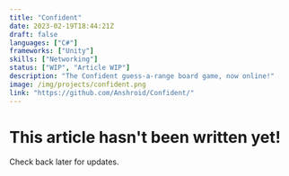 ```yaml
---
title: "Confident"
date: 2023-02-19T18:44:21Z
draft: false
languages: ["C#"]
frameworks: ["Unity"]
skills: ["Networking"]
status: ["WIP", "Article WIP"]
description: "The Confident guess-a-range board game, now online!"
image: /img/projects/confident.png
link: "https://github.com/Anshroid/Confident/"
---
```


<main class="blankslate">
    <h1>This article hasn't been written yet!</h1>
    <p>Check back later for updates.</p>
</main>
